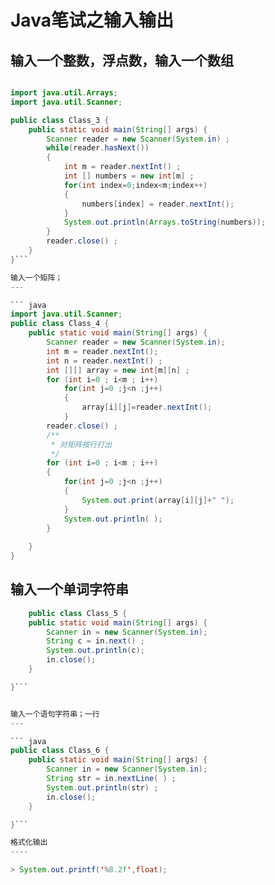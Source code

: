 Java笔试之输入输出
===

输入一个整数，浮点数，输入一个数组
---

``` java

import java.util.Arrays;
import java.util.Scanner;

public class Class_3 {
    public static void main(String[] args) {
        Scanner reader = new Scanner(System.in) ;
        while(reader.hasNext())
        {
            int m = reader.nextInt() ;
            int [] numbers = new int[m] ;
            for(int index=0;index<m;index++)
            {
                numbers[index] = reader.nextInt();
            }
            System.out.println(Arrays.toString(numbers));
        }
        reader.close() ;
    }
}```

输入一个矩阵；
---

``` java
import java.util.Scanner;
public class Class_4 {
    public static void main(String[] args) {
        Scanner reader = new Scanner(System.in);
        int m = reader.nextInt();
        int n = reader.nextInt() ;
        int [][] array = new int[m][n] ;
        for (int i=0 ; i<m ; i++)
            for(int j=0 ;j<n ;j++)
            {
                array[i][j]=reader.nextInt();
            }
        reader.close() ;
        /**
         * 对矩阵按行打出
         */
        for (int i=0 ; i<m ; i++)
        {
            for(int j=0 ;j<n ;j++)
            {
                System.out.print(array[i][j]+" ");
            }
            System.out.println( );
        }
            
    }
}
```

输入一个单词字符串
---

``` java
    public class Class_5 {
    public static void main(String[] args) {
        Scanner in = new Scanner(System.in);
        String c = in.next() ;
        System.out.println(c);
        in.close();
    }

}```


输入一个语句字符串；一行
---

``` java
public class Class_6 {
    public static void main(String[] args) {
        Scanner in = new Scanner(System.in);
        String str = in.nextLine( ) ;
        System.out.println(str) ;
        in.close();
    }

}```

格式化输出
----

> System.out.printf('%8.2f',float);
